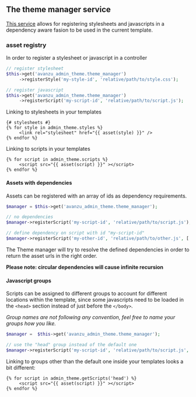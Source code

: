 ## The theme manager service

[This service](https://github.com/avanzu/AdminThemeBundle/blob/master/Resources/config/services.yml#L13) allows for registering stylesheets and javascripts in a dependency aware fasion to be used in the current template. 

### asset registry

In order to register a stylesheet or javascript in a controller 

```php
// register stylesheet
$this->get('avanzu_admin_theme.theme_manager')
	 ->registerStyle('my-style-id', 'relative/path/to/style.css');

// register javascript
$this->get('avanzu_admin_theme.theme_manager')
	 ->registerScript('my-script-id', 'relative/path/to/script.js');
```

Linking to stylesheets in your templates 

```twig
{# stylesheets #}
{% for style in admin_theme.styles %}
	 <link rel="stylesheet" href="{{ asset(style) }}" />
{% endfor %}
```

Linking to scripts in your templates

```twig
{% for script in admin_theme.scripts %}
	 <script src="{{ asset(script) }}" ></script>
{% endfor %}
``` 


#### Assets with dependencies

Assets can be registered with an array of ids as dependency requirements. 

```php 
$manager = $this->get('avanzu_admin_theme.theme_manager');

// no dependencies
$manager->registerScript('my-script-id', 'relative/path/to/script.js');

// define dependency on script with id "my-script-id"
$manager->registerScript('my-other-id', 'relative/path/to/other.js', ['my-script-id']);
```

The Theme manager will try to resolve the defined dependencies in order to return the asset urls in the right order. 

__Please note: circular dependencies will cause infinite recursion__

#### Javascript groups

Scripts can be assigned to different groups to account for different locations within the template, since some
javascripts need to be loaded in the `<head>` section instead of just before the `</body>`. 

_Group names are not following any convention, feel free to name your groups how you like._

```php
$manager = 	$this->get('avanzu_admin_theme.theme_manager');

// use the "head" group instead of the default one
$manager->registerScript('my-script-id', 'relative/path/to/script.js', [], 'head');
```

Linking to groups other than the default one inside your templates looks a bit different: 


```twig
{% for script in admin_theme.getScripts('head') %}
	 <script src="{{ asset(script) }}" ></script>
{% endfor %}
``` 
